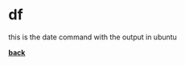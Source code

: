 # df
this is the date command with the output in ubuntu

[**back**](https://github.com/varundevs/ubuntu-linux)
